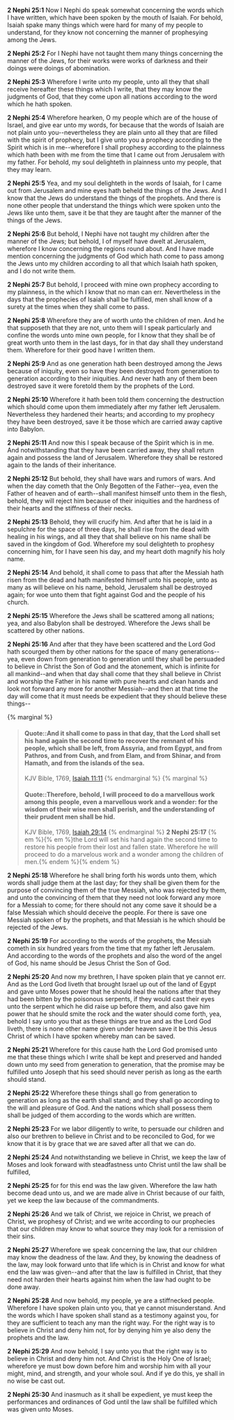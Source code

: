 **2 Nephi 25:1** Now I Nephi do speak somewhat concerning the words which I have written, which have been spoken by the mouth of Isaiah. For behold, Isaiah spake many things which were hard for many of my people to understand, for they know not concerning the manner of prophesying among the Jews.

**2 Nephi 25:2** For I Nephi have not taught them many things concerning the manner of the Jews, for their works were works of darkness and their doings were doings of abomination.

**2 Nephi 25:3** Wherefore I write unto my people, unto all they that shall receive hereafter these things which I write, that they may know the judgments of God, that they come upon all nations according to the word which he hath spoken.

**2 Nephi 25:4** Wherefore hearken, O my people which are of the house of Israel, and give ear unto my words, for because that the words of Isaiah are not plain unto you--nevertheless they are plain unto all they that are filled with the spirit of prophecy, but I give unto you a prophecy according to the Spirit which is in me--wherefore I shall prophesy according to the plainness which hath been with me from the time that I came out from Jerusalem with my father. For behold, my soul delighteth in plainness unto my people, that they may learn.

**2 Nephi 25:5** Yea, and my soul delighteth in the words of Isaiah, for I came out from Jerusalem and mine eyes hath beheld the things of the Jews. And I know that the Jews do understand the things of the prophets. And there is none other people that understand the things which were spoken unto the Jews like unto them, save it be that they are taught after the manner of the things of the Jews.

**2 Nephi 25:6** But behold, I Nephi have not taught my children after the manner of the Jews; but behold, I of myself have dwelt at Jerusalem, wherefore I know concerning the regions round about. And I have made mention concerning the judgments of God which hath come to pass among the Jews unto my children according to all that which Isaiah hath spoken, and I do not write them.

**2 Nephi 25:7** But behold, I proceed with mine own prophecy according to my plainness, in the which I know that no man can err. Nevertheless in the days that the prophecies of Isaiah shall be fulfilled, men shall know of a surety at the times when they shall come to pass.

**2 Nephi 25:8** Wherefore they are of worth unto the children of men. And he that supposeth that they are not, unto them will I speak particularly and confine the words unto mine own people, for I know that they shall be of great worth unto them in the last days, for in that day shall they understand them. Wherefore for their good have I written them.

**2 Nephi 25:9** And as one generation hath been destroyed among the Jews because of iniquity, even so have they been destroyed from generation to generation according to their iniquities. And never hath any of them been destroyed save it were foretold them by the prophets of the Lord.

**2 Nephi 25:10** Wherefore it hath been told them concerning the destruction which should come upon them immediately after my father left Jerusalem. Nevertheless they hardened their hearts; and according to my prophecy they have been destroyed, save it be those which are carried away captive into Babylon.

**2 Nephi 25:11** And now this I speak because of the Spirit which is in me. And notwithstanding that they have been carried away, they shall return again and possess the land of Jerusalem. Wherefore they shall be restored again to the lands of their inheritance.

**2 Nephi 25:12** But behold, they shall have wars and rumors of wars. And when the day cometh that the Only Begotten of the Father--yea, even the Father of heaven and of earth--shall manifest himself unto them in the flesh, behold, they will reject him because of their iniquities and the hardness of their hearts and the stiffness of their necks.

**2 Nephi 25:13** Behold, they will crucify him. And after that he is laid in a sepulchre for the space of three days, he shall rise from the dead with healing in his wings, and all they that shall believe on his name shall be saved in the kingdom of God. Wherefore my soul delighteth to prophesy concerning him, for I have seen his day, and my heart doth magnify his holy name.

**2 Nephi 25:14** And behold, it shall come to pass that after the Messiah hath risen from the dead and hath manifested himself unto his people, unto as many as will believe on his name, behold, Jerusalem shall be destroyed again; for woe unto them that fight against God and the people of his church.

**2 Nephi 25:15** Wherefore the Jews shall be scattered among all nations; yea, and also Babylon shall be destroyed. Wherefore the Jews shall be scattered by other nations.

**2 Nephi 25:16** And after that they have been scattered and the Lord God hath scourged them by other nations for the space of many generations--yea, even down from generation to generation until they shall be persuaded to believe in Christ the Son of God and the atonement, which is infinite for all mankind--and when that day shall come that they shall believe in Christ and worship the Father in his name with pure hearts and clean hands and look not forward any more for another Messiah--and then at that time the day will come that it must needs be expedient that they should believe these things--

{% marginal %}
> #### Quote::And it shall come to pass in that day, that the Lord shall set his hand again the second time to recover the remnant of his people, which shall be left, from Assyria, and from Egypt, and from Pathros, and from Cush, and from Elam, and from Shinar, and from Hamath, and from the islands of the sea.
> KJV Bible, 1769, [Isaiah 11:11](http://www.kingjamesbibleonline.org/Isaiah-Chapter-11/)
{% endmarginal %}
{% marginal %}
> #### Quote::Therefore, behold, I will proceed to do a marvellous work among this people, even a marvellous work and a wonder: for the wisdom of their wise men shall perish, and the understanding of their prudent men shall be hid.
> KJV Bible, 1769, [Isaiah 29:14](http://www.kingjamesbibleonline.org/Isaiah-Chapter-29/)
{% endmarginal %}
**2 Nephi 25:17** {% em %}{% em %}the Lord will set his hand again the second time to restore his people from their lost and fallen state. Wherefore he will proceed to do a marvelous work and a wonder among the children of men.{% endem %}{% endem %}

**2 Nephi 25:18** Wherefore he shall bring forth his words unto them, which words shall judge them at the last day; for they shall be given them for the purpose of convincing them of the true Messiah, who was rejected by them, and unto the convincing of them that they need not look forward any more for a Messiah to come; for there should not any come save it should be a false Messiah which should deceive the people. For there is save one Messiah spoken of by the prophets, and that Messiah is he which should be rejected of the Jews.

**2 Nephi 25:19** For according to the words of the prophets, the Messiah cometh in six hundred years from the time that my father left Jerusalem. And according to the words of the prophets and also the word of the angel of God, his name should be Jesus Christ the Son of God.

**2 Nephi 25:20** And now my brethren, I have spoken plain that ye cannot err. And as the Lord God liveth that brought Israel up out of the land of Egypt and gave unto Moses power that he should heal the nations after that they had been bitten by the poisonous serpents, if they would cast their eyes unto the serpent which he did raise up before them, and also gave him power that he should smite the rock and the water should come forth, yea, behold I say unto you that as these things are true and as the Lord God liveth, there is none other name given under heaven save it be this Jesus Christ of which I have spoken whereby man can be saved.

**2 Nephi 25:21** Wherefore for this cause hath the Lord God promised unto me that these things which I write shall be kept and preserved and handed down unto my seed from generation to generation, that the promise may be fulfilled unto Joseph that his seed should never perish as long as the earth should stand.

**2 Nephi 25:22** Wherefore these things shall go from generation to generation as long as the earth shall stand; and they shall go according to the will and pleasure of God. And the nations which shall possess them shall be judged of them according to the words which are written.

**2 Nephi 25:23** For we labor diligently to write, to persuade our children and also our brethren to believe in Christ and to be reconciled to God, for we know that it is by grace that we are saved after all that we can do.

**2 Nephi 25:24** And notwithstanding we believe in Christ, we keep the law of Moses and look forward with steadfastness unto Christ until the law shall be fulfilled,

**2 Nephi 25:25** for for this end was the law given. Wherefore the law hath become dead unto us, and we are made alive in Christ because of our faith, yet we keep the law because of the commandments.

**2 Nephi 25:26** And we talk of Christ, we rejoice in Christ, we preach of Christ, we prophesy of Christ; and we write according to our prophecies that our children may know to what source they may look for a remission of their sins.

**2 Nephi 25:27** Wherefore we speak concerning the law, that our children may know the deadness of the law. And they, by knowing the deadness of the law, may look forward unto that life which is in Christ and know for what end the law was given--and after that the law is fulfilled in Christ, that they need not harden their hearts against him when the law had ought to be done away.

**2 Nephi 25:28** And now behold, my people, ye are a stiffnecked people. Wherefore I have spoken plain unto you, that ye cannot misunderstand. And the words which I have spoken shall stand as a testimony against you, for they are sufficient to teach any man the right way. For the right way is to believe in Christ and deny him not, for by denying him ye also deny the prophets and the law.

**2 Nephi 25:29** And now behold, I say unto you that the right way is to believe in Christ and deny him not. And Christ is the Holy One of Israel; wherefore ye must bow down before him and worship him with all your might, mind, and strength, and your whole soul. And if ye do this, ye shall in no wise be cast out.

**2 Nephi 25:30** And inasmuch as it shall be expedient, ye must keep the performances and ordinances of God until the law shall be fulfilled which was given unto Moses.

